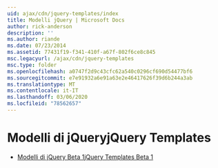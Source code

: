 ```yaml
---
uid: ajax/cdn/jquery-templates/index
title: Modelli jQuery | Microsoft Docs
author: rick-anderson
description: ''
ms.author: riande
ms.date: 07/23/2014
ms.assetid: 77431f19-f341-410f-a67f-802f6ce8c845
msc.legacyurl: /ajax/cdn/jquery-templates
msc.type: folder
ms.openlocfilehash: a0747f2d9c43cfc62a540c0296cf690d54477bf6
ms.sourcegitcommit: e7e91932a6e91a63e2e46417626f39d6b244a3ab
ms.translationtype: MT
ms.contentlocale: it-IT
ms.lasthandoff: 03/06/2020
ms.locfileid: "78562657"
---
```

# <a name="jquery-templates"></a><span data-ttu-id="d1bb7-102">Modelli di jQuery</span><span class="sxs-lookup"><span data-stu-id="d1bb7-102">jQuery Templates</span></span>

- [<span data-ttu-id="d1bb7-103">Modelli di jQuery Beta 1</span><span class="sxs-lookup"><span data-stu-id="d1bb7-103">jQuery Templates Beta 1</span></span>](cdnjquerytemplatesbeta1.md)
